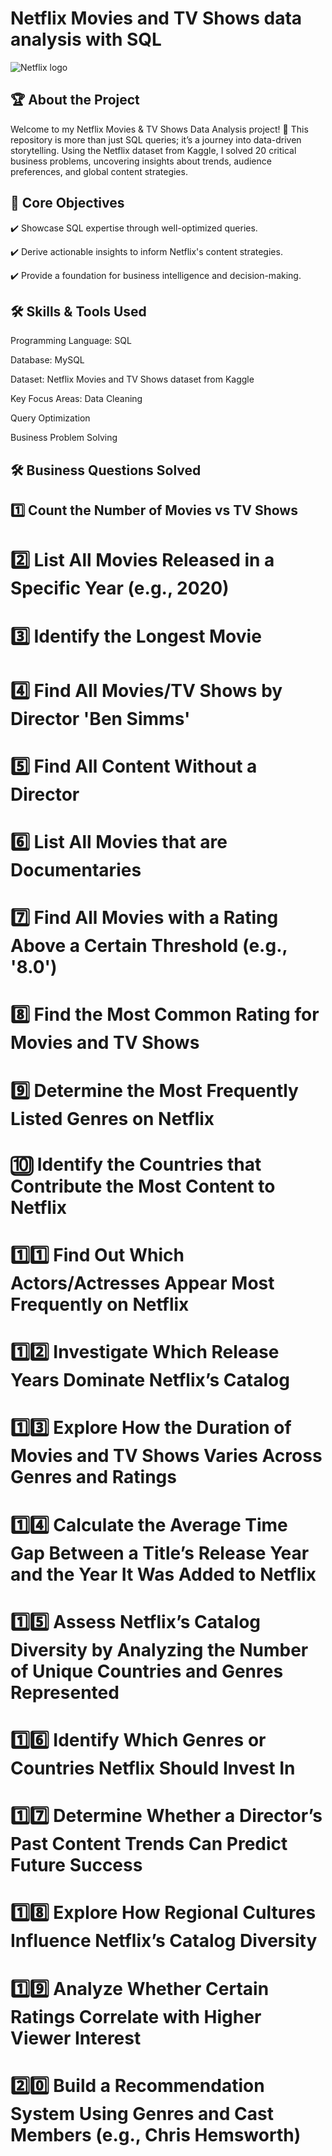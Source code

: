 #     Netflix Movies and TV Shows data analysis with SQL


![Netflix logo](https://github.com/user-attachments/assets/85f586f0-4b94-4ea4-835e-928edad07b1a)

## 🏆 About the Project

Welcome to my Netflix Movies & TV Shows Data Analysis project! 🚀
This repository is more than just SQL queries; it’s a journey into data-driven storytelling. Using the Netflix dataset from Kaggle, I solved 20 critical business problems, uncovering insights about trends, audience preferences, and global content strategies.

## 🎯 Core Objectives

✔️ Showcase SQL expertise through well-optimized queries. 

✔️ Derive actionable insights to inform Netflix's content strategies.

✔️ Provide a foundation for business intelligence and decision-making.

## 🛠️ Skills & Tools Used

Programming Language: SQL

Database: MySQL 

Dataset: Netflix Movies and TV Shows dataset from Kaggle

Key Focus Areas:
Data Cleaning 
            
Query Optimization
            
Business Problem Solving

## 🛠️ Business Questions Solved

## 1️⃣ Count the Number of Movies vs TV Shows  
# 2️⃣ List All Movies Released in a Specific Year (e.g., 2020)  
# 3️⃣ Identify the Longest Movie  
# 4️⃣ Find All Movies/TV Shows by Director 'Ben Simms'  
# 5️⃣ Find All Content Without a Director  
# 6️⃣ List All Movies that are Documentaries  

# 7️⃣ Find All Movies with a Rating Above a Certain Threshold (e.g., '8.0')  
# 8️⃣ Find the Most Common Rating for Movies and TV Shows  
# 9️⃣ Determine the Most Frequently Listed Genres on Netflix  
# 🔟 Identify the Countries that Contribute the Most Content to Netflix  
# 1️⃣1️⃣ Find Out Which Actors/Actresses Appear Most Frequently on Netflix  
# 1️⃣2️⃣ Investigate Which Release Years Dominate Netflix’s Catalog  
# 1️⃣3️⃣ Explore How the Duration of Movies and TV Shows Varies Across Genres and Ratings  
# 1️⃣4️⃣ Calculate the Average Time Gap Between a Title’s Release Year and the Year It Was Added to Netflix  

# 1️⃣5️⃣ Assess Netflix’s Catalog Diversity by Analyzing the Number of Unique Countries and Genres Represented  
# 1️⃣6️⃣ Identify Which Genres or Countries Netflix Should Invest In  
# 1️⃣7️⃣ Determine Whether a Director’s Past Content Trends Can Predict Future Success  
# 1️⃣8️⃣ Explore How Regional Cultures Influence Netflix’s Catalog Diversity  
# 1️⃣9️⃣ Analyze Whether Certain Ratings Correlate with Higher Viewer Interest  
# 2️⃣0️⃣ Build a Recommendation System Using Genres and Cast Members (e.g., Chris Hemsworth) 
